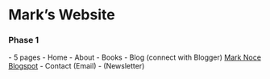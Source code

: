 <h1>Mark’s Website</h1>

<h3>Phase 1</h3>
- 5 pages
- Home
- About
- Books
- Blog (connect with Blogger)
<a href="http://nocestories.blogspot.com/" target="_blank">Mark Noce Blogspot</a>
- Contact (Email)
- (Newsletter)